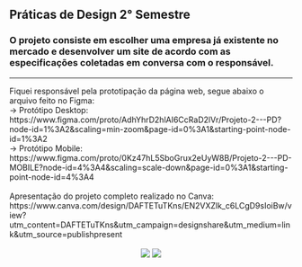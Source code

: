 ## Práticas de Design 2° Semestre

### O projeto consiste em escolher uma empresa já existente no mercado e desenvolver um site de acordo com as especificações coletadas em conversa com o responsável. 
<hr>
Fiquei responsável pela prototipação da página web, segue abaixo o arquivo feito no Figma:
<br>
-> Protótipo Desktop: https://www.figma.com/proto/AdhYhrD2hlAI6CcRaD2lVr/Projeto-2---PD?node-id=1%3A2&scaling=min-zoom&page-id=0%3A1&starting-point-node-id=1%3A2 <br>
-> Protótipo Mobile: https://www.figma.com/proto/0Kz47hL5SboGrux2eUyW8B/Projeto-2---PD-MOBILE?node-id=4%3A4&scaling=scale-down&page-id=0%3A1&starting-point-node-id=4%3A4
<br><br>
Apresentação do projeto completo realizado no Canva: https://www.canva.com/design/DAFTETuTKns/EN2VXZlk_c6LCgD9sIoiBw/view?utm_content=DAFTETuTKns&utm_campaign=designshare&utm_medium=link&utm_source=publishpresent
<br><br>
<div align="center">
<img src="https://img.shields.io/badge/Figma-F24E1E?style=for-the-badge&logo=figma&logoColor=white">
<img src="https://img.shields.io/badge/Canva-%2300C4CC.svg?&style=for-the-badge&logo=Canva&logoColor=white">
</div>
